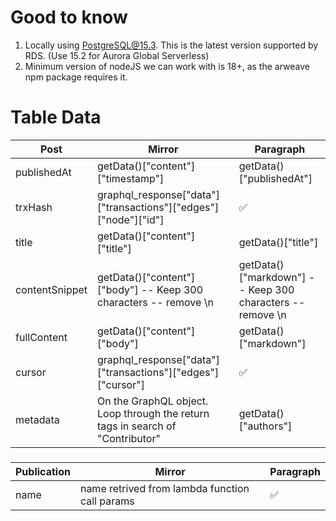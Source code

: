 # Good to know
1) Locally using PostgreSQL@15.3. This is the latest version supported by RDS. (Use 15.2 for Aurora Global Serverless)
2) Minimum version of nodeJS we can work with is 18+, as the arweave npm package requires it.

###
###
###

# Table Data

| Post     | Mirror      | Paragraph |
|----------|-------------|----------|
| publishedAt     |    getData()["content"]["timestamp"]    | getData()["publishedAt"] |
| trxHash     |   graphql_response["data"]["transactions"]["edges"]["node"]["id"]     | ✅ | 
| title | getData()["content"]["title"] | getData()["title"] |
| contentSnippet | getData()["content"]["body"] -- Keep 300 characters -- remove \n | getData()["markdown"] -- Keep 300 characters -- remove \n |
| fullContent | getData()["content"]["body"] | getData()["markdown"] |
| cursor     |    graphql_response["data"]["transactions"]["edges"]["cursor"]    | ✅ |
| metadata | On the GraphQL object. Loop through the return tags in search of "Contributor" | getData()["authors"] |

###
###
| Publication     | Mirror  | Paragraph |
|----------|-------------|----------|
| name     |   name retrived from lambda function call params     | ✅ |
